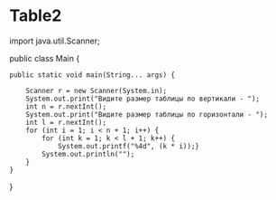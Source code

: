 # Table2


import java.util.Scanner;
 
public class Main {
 
    public static void main(String... args) {
 
        Scanner r = new Scanner(System.in);
        System.out.print("Видите размер таблицы по вертикали - ");
        int n = r.nextInt();
        System.out.print("Видите размер таблицы по горизонтали - ");
        int l = r.nextInt();
        for (int i = 1; i < n + 1; i++) {
            for (int k = 1; k < l + 1; k++) {
                System.out.printf("%4d", (k * i));}
            System.out.println("");
        }
    }
}
